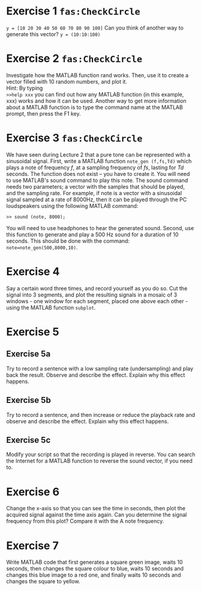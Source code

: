 # Exercise 1 `fas:CheckCircle`
`y = [10 20 30 40 50 60 70 80 90 100]`
Can you think of another way to generate this vector?
`y = (10:10:100)`
# Exercise 2 `fas:CheckCircle`
Investigate how the MATLAB function rand works. Then, use it to create a vector filled with 10 random numbers, and plot it.  
Hint: By typing  
`>>help xxx`
you can find out how any MATLAB function (in this example, xxx) works and how it can be used. Another way to get more information about a MATLAB function is to type the command name at the MATLAB prompt, then press the F1 key.
# Exercise 3 `fas:CheckCircle`
We have seen during Lecture 2 that a pure tone can be represented with a sinusoidal signal. First, write a MATLAB function `note_gen (f,fs,Td)` which plays a note of frequency $f$, at a sampling frequency of $fs$, lasting for $Td$ seconds. The function does not exist – you have to create it. You will need to use MATLAB's sound command to play this note. The sound command needs two parameters; a vector with the samples that should be played, and the sampling rate. For example, if note is a vector with a sinusoidal signal sampled at a rate of 8000Hz, then it can be played through the PC loudspeakers using the following MATLAB command:

`>> sound (note, 8000);`

You will need to use headphones to hear the generated sound. Second, use this function to generate and play a 500 Hz sound for a duration of 10 seconds. This should be done with the command: `note=note_gen(500,8000,10)`.
# Exercise 4
Say a certain word three times, and record yourself as you do so. Cut the signal into 3 segments, and plot the resulting signals in a mosaic of 3 windows - one window for each segment, placed one above each other - using the MATLAB function `subplot`.
# Exercise 5
## Exercise 5a
Try to record a sentence with a low sampling rate (undersampling) and play back the result. Observe and describe the effect. Explain why this effect happens.

## Exercise 5b
Try to record a sentence, and then increase or reduce the playback rate and observe and describe the effect. Explain why this effect happens.

## Exercise 5c
Modify your script so that the recording is played in reverse. You can search the Internet for a MATLAB function to reverse the sound vector, if you need to.
# Exercise 6
Change the x-axis so that you can see the time in seconds, then plot the acquired signal against the time axis again. Can you determine the signal frequency from this plot? Compare it with the A note frequency.
# Exercise 7
Write MATLAB code that first generates a square green image, waits 10 seconds, then changes the square colour to blue, waits 10 seconds and changes this blue image to a red one, and finally waits 10 seconds and changes the square to yellow.

